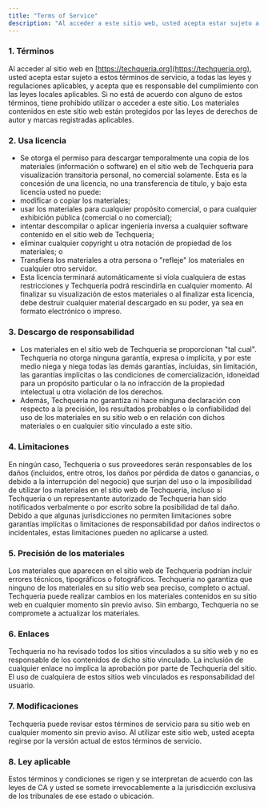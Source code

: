 ```yaml
---
title: "Terms of Service"
description: "Al acceder a este sitio web, usted acepta estar sujeto a estos términos de servicio, a todas las leyes y regulaciones aplicables, y acepta que usted es responsable de cumplir con todas las leyes locales aplicables."
---
```


### 1. Términos

Al acceder al sitio web en [https://techqueria.org](https://techqueria.org), usted acepta estar sujeto a estos términos de servicio, a todas las leyes y regulaciones aplicables, y acepta que es responsable del cumplimiento con las leyes locales aplicables. Si no está de acuerdo con alguno de estos términos, tiene prohibido utilizar o acceder a este sitio. Los materiales contenidos en este sitio web están protegidos por las leyes de derechos de autor y marcas registradas aplicables.

### 2. Usa licencia

- Se otorga el permiso para descargar temporalmente una copia de los materiales (información o software) en el sitio web de Techqueria para visualización transitoria personal, no comercial solamente. Esta es la concesión de una licencia, no una transferencia de título, y bajo esta licencia usted no puede:
- modificar o copiar los materiales;
- usar los materiales para cualquier propósito comercial, o para cualquier exhibición pública (comercial o no comercial);
- intentar descompilar o aplicar ingeniería inversa a cualquier software contenido en el sitio web de Techqueria;
- eliminar cualquier copyright u otra notación de propiedad de los materiales; o
- Transfiera los materiales a otra persona o "refleje" los materiales en cualquier otro servidor.
- Esta licencia terminará automáticamente si viola cualquiera de estas restricciones y Techqueria podrá rescindirla en cualquier momento. Al finalizar su visualización de estos materiales o al finalizar esta licencia, debe destruir cualquier material descargado en su poder, ya sea en formato electrónico o impreso.

### 3. Descargo de responsabilidad

- Los materiales en el sitio web de Techqueria se proporcionan "tal cual". Techqueria no otorga ninguna garantía, expresa o implícita, y por este medio niega y niega todas las demás garantías, incluidas, sin limitación, las garantías implícitas o las condiciones de comercialización, idoneidad para un propósito particular o la no infracción de la propiedad intelectual u otra violación de los derechos.
- Además, Techqueria no garantiza ni hace ninguna declaración con respecto a la precisión, los resultados probables o la confiabilidad del uso de los materiales en su sitio web o en relación con dichos materiales o en cualquier sitio vinculado a este sitio.

### 4. Limitaciones

En ningún caso, Techqueria o sus proveedores serán responsables de los daños (incluidos, entre otros, los daños por pérdida de datos o ganancias, o debido a la interrupción del negocio) que surjan del uso o la imposibilidad de utilizar los materiales en el sitio web de Techqueria, incluso si Techqueria o un representante autorizado de Techqueria han sido notificados verbalmente o por escrito sobre la posibilidad de tal daño. Debido a que algunas jurisdicciones no permiten limitaciones sobre garantías implícitas o limitaciones de responsabilidad por daños indirectos o incidentales, estas limitaciones pueden no aplicarse a usted.

### 5. Precisión de los materiales

Los materiales que aparecen en el sitio web de Techqueria podrían incluir errores técnicos, tipográficos o fotográficos. Techqueria no garantiza que ninguno de los materiales en su sitio web sea preciso, completo o actual. Techqueria puede realizar cambios en los materiales contenidos en su sitio web en cualquier momento sin previo aviso. Sin embargo, Techqueria no se compromete a actualizar los materiales.

### 6. Enlaces

Techqueria no ha revisado todos los sitios vinculados a su sitio web y no es responsable de los contenidos de dicho sitio vinculado. La inclusión de cualquier enlace no implica la aprobación por parte de Techqueria del sitio. El uso de cualquiera de estos sitios web vinculados es responsabilidad del usuario.

### 7. Modificaciones

Techqueria puede revisar estos términos de servicio para su sitio web en cualquier momento sin previo aviso. Al utilizar este sitio web, usted acepta regirse por la versión actual de estos términos de servicio.

### 8. Ley aplicable

Estos términos y condiciones se rigen y se interpretan de acuerdo con las leyes de CA y usted se somete irrevocablemente a la jurisdicción exclusiva de los tribunales de ese estado o ubicación.
